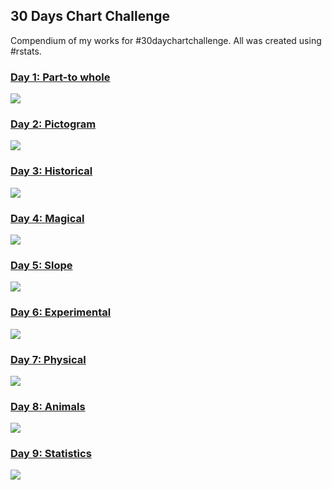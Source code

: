 ## 30 Days Chart Challenge

Compendium of my works for #30daychartchallenge. All was created using #rstats.

### [Day 1: Part-to whole](01-part_to_whole.R)

![](outfile/01-part_to_whole.png)

### [Day 2: Pictogram](02-pictogram.R)

![](outfile/02-pictogram.png)

### [Day 3: Historical](03-historical.R)

![](outfile/03-historical.png)

### [Day 4: Magical](04-magical.R)

![](outfile/04-magical.gif)

### [Day 5: Slope](05-slope.R)

![](outfile/05-slope.png)

### [Day 6: Experimental](06-experimental.R)

![](outfile/06-experimental.png)

### [Day 7: Physical](07-physical.R)

![](outfile/07-physical.gif)

### [Day 8: Animals](08-animals.R)

![](outfile/08-animals.png)

### [Day 9: Statistics](09-statistics.R)

![](outfile/09-statistics.gif)
